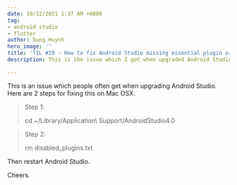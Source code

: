 ```yaml
---
date: 10/12/2021 1:37 AM +0800
tag:
- android studio
- flutter
author: Dung Huynh
hero_image: ''
title: 'TIL #19 - How to fix Android Studio missing essential plugin org.jetbrains.android'
description: This is the issue which I got when upgraded Android Studio

---
```

This is an issue which people often get when upgrading Android Studio. Here are 2 steps for fixing this on Mac OSX.

> Step 1:
>
> cd \~/Library/Application\\ Support/AndroidStudio4.0

> Step 2:
>
> rm disabled_plugins.txt

Then restart Android Studio.

Cheers.